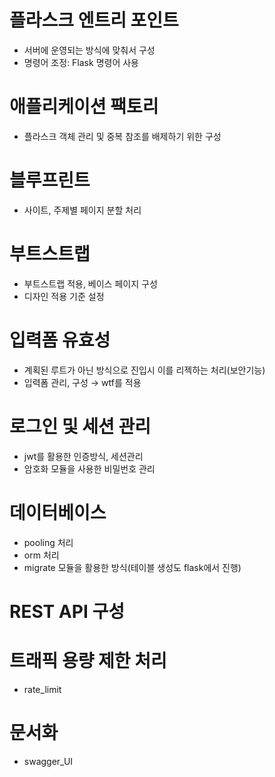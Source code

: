 # 플라스크 엔트리 포인트
- 서버에 운영되는 방식에 맞춰서 구성
- 명령어 조정: Flask 명령어 사용

# 애플리케이션 팩토리
- 플라스크 객체 관리 및 중복 참조를 배제하기 위한 구성

# 블루프린트
- 사이트, 주제별 페이지 분할 처리

# 부트스트랩
- 부트스트랩 적용, 베이스 페이지 구성
- 디자인 적용 기준 설정

# 입력폼 유효성
- 계획된 루트가 아닌 방식으로 진입시 이를 리젝하는 처리(보안기능)
- 입력폼 관리, 구성 → wtf를 적용

# 로그인 및 세션 관리
- jwt를 활용한 인증방식, 세션관리
- 암호화 모듈을 사용한 비밀번호 관리

# 데이터베이스
- pooling 처리
- orm 처리
- migrate 모듈을 활용한 방식(테이블 생성도 flask에서 진행)

# REST API 구성

# 트래픽 용량 제한 처리
- rate_limit

# 문서화
- swagger_UI